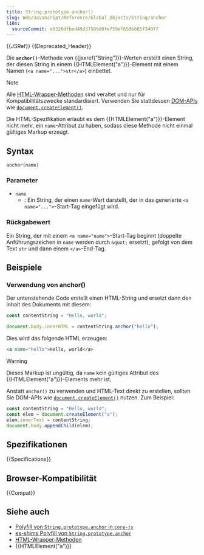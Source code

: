 ```yaml
---
title: String.prototype.anchor()
slug: Web/JavaScript/Reference/Global_Objects/String/anchor
l10n:
  sourceCommit: e8320dfbed49d37589d0fe759ef6506885f340f7
---
```


{{JSRef}} {{Deprecated_Header}}

Die **`anchor()`**-Methode von {{jsxref("String")}}-Werten erstellt einen String, der diesen String in einem {{HTMLElement("a")}}-Element mit einem Namen (`<a name="...">str</a>`) einbettet.

> [!NOTE]
> Alle [HTML-Wrapper-Methoden](/de/docs/Web/JavaScript/Reference/Global_Objects/String#html_wrapper_methods) sind veraltet und nur für Kompatibilitätszwecke standardisiert. Verwenden Sie stattdessen [DOM-APIs](/de/docs/Web/API/Document_Object_Model) wie [`document.createElement()`](/de/docs/Web/API/Document/createElement).
>
> Die HTML-Spezifikation erlaubt es dem {{HTMLElement("a")}}-Element nicht mehr, ein `name`-Attribut zu haben, sodass diese Methode nicht einmal gültiges Markup erzeugt.

## Syntax

```js-nolint
anchor(name)
```

### Parameter

- `name`
  - : Ein String, der einen `name`-Wert darstellt, der in das generierte `<a name="...">`-Start-Tag eingefügt wird.

### Rückgabewert

Ein String, der mit einem `<a name="name">`-Start-Tag beginnt (doppelte Anführungszeichen in `name` werden durch `&quot;` ersetzt), gefolgt von dem Text `str` und dann einem `</a>`-End-Tag.

## Beispiele

### Verwendung von anchor()

Der untenstehende Code erstellt einen HTML-String und ersetzt dann den Inhalt des Dokuments mit diesem:

```js
const contentString = "Hello, world";

document.body.innerHTML = contentString.anchor("hello");
```

Dies wird das folgende HTML erzeugen:

```html
<a name="hello">Hello, world</a>
```

> [!WARNING]
> Dieses Markup ist ungültig, da `name` kein gültiges Attribut des {{HTMLElement("a")}}-Elements mehr ist.

Anstatt `anchor()` zu verwenden und HTML-Text direkt zu erstellen, sollten Sie DOM-APIs wie [`document.createElement()`](/de/docs/Web/API/Document/createElement) nutzen. Zum Beispiel:

```js
const contentString = "Hello, world";
const elem = document.createElement("a");
elem.innerText = contentString;
document.body.appendChild(elem);
```

## Spezifikationen

{{Specifications}}

## Browser-Kompatibilität

{{Compat}}

## Siehe auch

- [Polyfill von `String.prototype.anchor` in `core-js`](https://github.com/zloirock/core-js#ecmascript-string-and-regexp)
- [es-shims Polyfill von `String.prototype.anchor`](https://www.npmjs.com/package/es-string-html-methods)
- [HTML-Wrapper-Methoden](/de/docs/Web/JavaScript/Reference/Global_Objects/String#html_wrapper_methods)
- {{HTMLElement("a")}}
